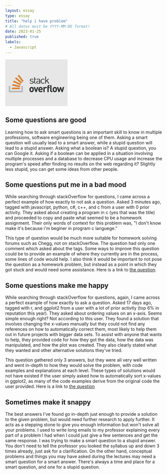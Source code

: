 ```yaml
---
layout: essay
type: essay
title: "help i have problem"
# All dates must be YYYY-MM-DD format!
date: 2023-01-25
published: true
labels:
  - Javascript
---
```


<img width="200px" class="rounded float-start pe-4" src="../img/essays/stackoverflow-1.png">

## Some questions are good

Learning how to ask smart questions is an important skill to know in multiple professions, software engineering being one of them. Asking a smart question will usually lead to a smart answer, while a stupid question will lead to a stupid answer. Asking what a boolean is? A stupid question, you can Google it. Asking if a boolean can be applied in a situation involving multiple processes and a database to decrease CPU usage and increase the program's speed after finding no results on the web regarding it? Slightly less stupid, you can get some ideas from other people.

## Some questions put me in a bad mood

While searching through stackOverflow for questions, I came across a perfect example of how exactly to not ask a question. Asked 3 minutes ago, tagged with javascript, python, c#, c++, and c from a user with 0 prior activity. They asked about creating a program in c (yes that was the title) and proceeded to copy and paste what seemed to be a homework assignment. Their only words of context for this problem was, "I don't know make it's because i'm beginer in program c languege."

This type of question would be much more suitable for homework solving forums such as Chegg, not on stackOverflow. The question had only one comment which asked about the tags. Some ways to improve this question could be to provide an example of where they currently are in the process, some lines of code would help. I also think it would be important to not pose the question as a homework problem, but instead as a point in which they got stuck and would need some assistance. Here is a link to [the question](https://stackoverflow.com/questions/75240738/create-a-program-in-c).

## Some questions make me happy

While searching through stackOverflow for questions, again, I came across a perfect example of how exactly to ask a question. Asked 17 days ago, tagged with r, and ggplot2 from a user with a lot of prior activity (top 6% in reputation this year). They asked about ordering values on an x-axis. Seems simple enough right? Not according to this user. They found a solution that involves changing the x-values manually but they could not find any references on how to automatically correct them, most likely to help them out in future projects with bigger data sets. To assist with anyone that wants to help, they provided code for how they got the data, how the data was manipulated, and how the plot was created. They also clearly stated what they wanted and other alternative solutions they've tried.

This question gathered only 3 answers, but they were all very well written and went in-depth to how they would solve the problem, with code examples and explanations at each level. These types of solutions would not have existed if the user simply asked how to automatically sort x-values in ggplot2, as many of the code examples derive from the original code the user provided. Here is a link to [the question](https://stackoverflow.com/questions/75045560/binning-continuous-data-and-keep-correct-order-automatically-organizing-axis-l)

## Sometimes make it snappy

The best answers I've found go in-depth just enough to provide a solution to the given problem, but would need further research to apply further. It acts as a stepping stone to give you enough information but won't solve all your problems. I used to write long emails to my professor explaining every part of a problem I had when I could just give a few sentences and get the same response. I was trying to make a smart question to a stupid answer. You don't need to tell the professor you looked the syllabus up and down 3 times already, just ask for a clarification. On the other hand, conceptual problems and things you may have asked during the lectures may need a smart question for a smart answer. There's always a time and place for a smart question, and one for a stupid question.

